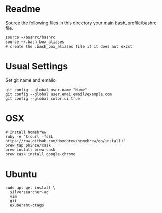 Readme
========
Source the following files in this directory your main bash_profile/bashrc file.

    source ~/bashrc/bashrc
    source ~/.bash_box_aliases
    # create the .bash_box_aliases file if it does not exist

Usual Settings
==================

Set git name and emailo

    git config --global user.name "Name"
    git config --global user.emai email@example.com
    git config --global color.ui true


OSX
=========

    # install homebrew
    ruby -e "$(curl -fsSL https://raw.github.com/Homebrew/homebrew/go/install)"
    brew tap phinze/cask
    brew install brew-cask
    brew cask install google-chrome

Ubuntu
===================

    sudo apt-get install \
      silversearcher-ag
      vim
      git
      exuberant-ctags
